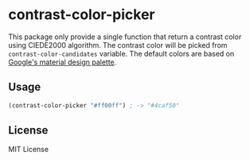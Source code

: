 # contrast-color-picker

This package only provide a single function that return a contrast
color using CIEDE2000 algorithm.  The contrast color will be picked
from `contrast-color-candidates` variable.  The default
colors are based on [Google's material design palette](https://material.google.com/style/color.html).

## Usage

``` lisp
(contrast-color-picker "#ff00ff") ; -> "#4caf50"

```

## License
MIT License
